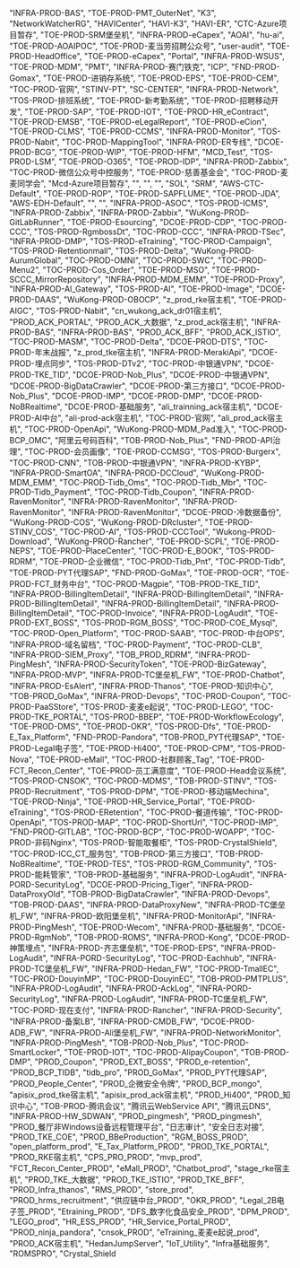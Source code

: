 "INFRA-PROD-BAS", "TOE-PROD-PMT_OuterNet", "K3", "NetworkWatcherRG", "HAVICenter", "HAVI-K3", "HAVI-ER", "CTC-Azure项目暂存", "TOE-PROD-SRM堡垒机", "INFRA-PROD-eCapex", "AOAI", "hu-ai", "TOE-PROD-AOAIPOC", "TOE-PROD-麦当劳招聘公众号", "user-audit", "TOE-PROD-HeadOffice", "TOE-PROD-eCapex", "Portal", "INFRA-PROD-WSUS", "TOE-PROD-MDM", "PMT", "INFRA-PROD-赛门铁克", "ICP", "FND-PROD-Gomax", "TOE-PROD-进销存系统", "TOE-PROD-EPS", "TOE-PROD-CEM", "TOC-PROD-官网", "STINV-PT", "SC-CENTER", "INFRA-PROD-Network", "TOS-PROD-排班系统", "TOE-PROD-新考勤系统", "TOE-PROD-招聘移动开发", "TOE-PROD-SAP", "TOE-PROD-IOT", "TOE-PROD-HR_eContract", "TOE-PROD-EMSB", "TOE-PROD-eLegalReport", "TOE-PROD-eCion", "TOE-PROD-CLMS", "TOE-PROD-CCMS", "INFRA-PROD-Monitor", "TOS-PROD-Nabit", "TOC-PROD-MappingTool", "INFRA-PROD-ER专线", "DCOE-PROD-BCG", "TOE-PROD-WIP", "TOE-PROD-HFM", "MCD_Test", "TOS-PROD-LSM", "TOE-PROD-O365", "TOE-PROD-IDP", "INFRA-PROD-Zabbix", "TOC-PROD-微信公众号中控服务", "TOE-PROD-慈善基金会", "TOC-PROD-麦麦同学会", "Mcd-Azure项目暂存", "", "", "", "SOL", "SRM", "AWS-CTC-Default", "TOE-PROD-ROP", "TOE-PROD-SAPFLUME", "TOE-PROD-JDA", "AWS-EDH-Default", "", "", "INFRA-PROD-ASOC", "TOS-PROD-ICMS", "INFRA-PROD-Zabbix", "INFRA-PROD-Zabbix", "WuKong-PROD-GitLabRunner", "TOE-PROD-Esourcing", "DCOE-PROD-CDP", "TOC-PROD-CCC", "TOS-PROD-RgmbossDt", "TOC-PROD-CCC", "INFRA-PROD-TSec", "INFRA-PROD-DMP", "TOS-PROD-eTraining", "TOC-PROD-Campaign", "TOS-PROD-Retentionmall", "TOS-PROD-Delta", "WuKong-PROD-AurumGlobal", "TOC-PROD-OMNI", "TOC-PROD-SWC", "TOC-PROD-Menu2", "TOC-PROD-Cos_Order", "TOE-PROD-MSO", "TOE-PROD-SCCC_MirrorRepository", "INFRA-PROD-MDM_EMM", "TOE-PROD-Proxy", "INFRA-PROD-AI_Gateway", "TOS-PROD-AI", "TOE-PROD-Image", "DCOE-PROD-DAAS", "WuKong-PROD-OBOCP", "z_prod_rke宿主机", "TOE-PROD-AIGC", "TOS-PROD-Nabit", "cn_wukong_ack_dr01宿主机", "PROD_ACK_PORTAL", "PROD_ACK_大数据", "z_prod_ack宿主机", "INFRA-PROD-BAS", "INFRA-PROD-BAS", "PROD_ACK_BFF", "PROD_ACK_ISTIO", "TOC-PROD-MASM", "TOC-PROD-Delta", "DCOE-PROD-DTS", "TOC-PROD-年末战报", "z_prod_tke宿主机", "INFRA-PROD-MerakiApi", "DCOE-PROD-埋点同步", "TOS-PROD-DTv2", "TOC-PROD-中银通VPN", "DCOE-PROD-TKE_TID", "DCOE-PROD-Nob_Plus", "DCOE-PROD-中银通VPN", "DCOE-PROD-BigDataCrawler", "DCOE-PROD-第三方接口", "DCOE-PROD-Nob_Plus", "DCOE-PROD-IMP", "DCOE-PROD-DMP", "DCOE-PROD-NoBRealtime", "DCOE-PROD-基础服务", "ali_trainning_ack宿主机", "DCOE-PROD-AI中台", "ali-prod-ack宿主机", "TOC-PROD-官网", "ali_prod_ack宿主机", "TOC-PROD-OpenApi", "WuKong-PROD-MDM_Pad准入", "TOC-PROD-BCP_OMC", "阿里云号码百科", "TOB-PROD-Nob_Plus", "FND-PROD-API治理", "TOC-PROD-会员画像", "TOE-PROD-CCMSG", "TOS-PROD-Burgerx", "TOC-PROD-CNN", "TOB-PROD-中银通VPN", "INFRA-PROD-KYBP", "INFRA-PROD-SmartOA", "INFRA-PROD-DCCloud", "WuKong-PROD-MDM_EMM", "TOC-PROD-Tidb_Oms", "TOC-PROD-Tidb_Mbr", "TOC-PROD-Tidb_Payment", "TOC-PROD-Tidb_Coupon", "INFRA-PROD-RavenMonitor", "INFRA-PROD-RavenMonitor", "INFRA-PROD-RavenMonitor", "INFRA-PROD-RavenMonitor", "DCOE-PROD-冷数据备份", "WuKong-PROD-COS", "WuKong-PROD-DRcluster", "TOE-PROD-STINV_COS", "TOC-PROD-AI", "TOS-PROD-CCCTool", "Wukong-PROD-Download", "WuKong-PROD-Rancher", "TOE-PROD-SCPL", "TOE-PROD-NEPS", "TOE-PROD-PlaceCenter", "TOC-PROD-E_BOOK", "TOS-PROD-RDRM", "TOE-PROD-企业微信", "TOC-PROD-Tidb_Pnt", "TOC-PROD-Tidb", "TOE-PROD-PYT代理SAP", "FND-PROD-GoMax", "TOE-PROD-OCR", "TOE-PROD-FCT_财务中台", "TOC-PROD-Magpie", "TOB-PROD-TKE_TID", "INFRA-PROD-BillingItemDetail", "INFRA-PROD-BillingItemDetail", "INFRA-PROD-BillingItemDetail", "INFRA-PROD-BillingItemDetail", "INFRA-PROD-BillingItemDetail", "TOC-PROD-Invoice", "INFRA-PROD-LogAudit", "TOE-PROD-EXT_BOSS", "TOS-PROD-RGM_BOSS", "TOC-PROD-COE_Mysql", "TOC-PROD-Open_Platform", "TOC-PROD-SAAB", "TOC-PROD-中台OPS", "INFRA-PROD-域名留档", "TOC-PROD-Payment", "TOC-PROD-CLB", "INFRA-PROD-SIEM_Proxy", "TOB_PROD_RDRM", "INFRA-PROD-PingMesh", "INFRA-PROD-SecurityToken", "TOE-PROD-BizGateway", "INFRA-PROD-MVP", "INFRA-PROD-TC堡垒机_FW", "TOE-PROD-Chatbot", "INFRA-PROD-EsAlert", "INFRA-PROD-Thanos", "TOE-PROD-知识中心", "TOB-PROD_GoMax", "INFRA-PROD-Devops", "TOC-PROD-Coupon", "TOC-PROD-PaaSStore", "TOS-PROD-麦麦e起说", "TOC-PROD-LEGO", "TOC-PROD-TKE_PORTAL", "TOS-PROD-BBEP", "TOE-PROD-WorkflowEcology", "TOE-PROD-DMS", "TOE-PROD-OKR", "TOS-PROD-Dfs", "TOE-PROD-E_Tax_Platform", "FND-PROD-Pandora", "TOB-PROD_PYT代理SAP", "TOE-PROD-Legal电子签", "TOE-PROD-Hi400", "TOE-PROD-CPM", "TOS-PROD-Nova", "TOE-PROD-eMall", "TOC-PROD-社群顾客_Tag", "TOE-PROD-FCT_Recon_Center", "TOE-PROD-员工满意度", "TOE-PROD-Head会议系统", "TOS-PROD-CNSOK", "TOC-PROD-MDMS", "TOB-PROD-STINV", "TOS-PROD-Recruitment", "TOS-PROD-DPM", "TOE-PROD-移动端Mechina", "TOE-PROD-Ninja", "TOE-PROD-HR_Service_Portal", "TOE-PROD-eTraining", "TOS-PROD-ERetention", "TOC-PROD-餐道传输", "TOC-PROD-OpenApi", "TOS-PROD-MAP", "TOC-PROD-ShortUrl", "TOC-PROD-IMP", "FND-PROD-GITLAB", "TOC-PROD-BCP", "TOC-PROD-WOAPP", "TOC-PROD-非码Nginx", "TOS-PROD-智能取餐柜", "TOS-PROD-CrystalShield", "TOC-PROD-ICC_CT_服务包", "TOB-PROD-第三方接口", "TOB-PROD-NoBRealtime", "TOE-PROD-TES", "TOS-PROD-RGM_Community", "TOS-PROD-能耗管家", "TOB-PROD-基础服务", "INFRA-PROD-LogAudit", "INFRA-PORD-SecurityLog", "DCOE-PROD-Pricing_Tiger", "INFRA-PROD-DataProxyOld", "TOB-PROD-BigDataCrawler", "INFRA-PROD-Devops", "TOB-PROD-DAAS", "INFRA-PROD-DataProxyNew", "INFRA-PROD-TC堡垒机_FW", "INFRA-PROD-欧阳堡垒机", "INFRA-PROD-MonitorApi", "INFRA-PROD-PingMesh", "TOE-PROD-Wecom", "INFRA-PROD-基础服务", "DCOE-PROD-RgmNob", "TOB-PROD-ROMS", "INFRA-PROD-Kong", "DCOE-PROD-神策埋点", "INFRA-PROD-齐志堡垒机", "TOE-PROD-EPS", "INFRA-PROD-LogAudit", "INFRA-PORD-SecurityLog", "TOC-PROD-Eachhub", "INFRA-PROD-TC堡垒机_FW", "INFRA-PROD-Hedan_FW", "TOC-PROD-TmallEC", "TOC-PROD-DouyinMP", "TOC-PROD-DouyinEC", "TOB-PROD-PMTPLUS", "INFRA-PROD-LogAudit", "INFRA-PROD-AckLog", "INFRA-PORD-SecurityLog", "INFRA-PROD-LogAudit", "INFRA-PROD-TC堡垒机_FW", "TOC-PORD-现在支付", "INFRA-PROD-Rancher", "INFRA-PROD-Security", "INFRA-PROD-备案LB", "INFRA-PROD-CMDB_FW", "DCOE-PROD-ADB_FW", "INFRA-PROD-Ali堡垒机_FW", "INFRA-PROD-NetworkMonitor", "INFRA-PROD-PingMesh", "TOB-PROD-Nob_Plus", "TOC-PROD-SmartLocker", "TOE-PROD-IOT", "TOC-PROD-AlipayCoupon", "TOB-PROD-DMP", "PROD_Coupon", "PROD_EXT_BOSS", "PROD_e-retention", "PROD_BCP_TIDB", "tidb_pro", "PROD_GoMax", "PROD_PYT代理SAP", "PROD_People_Center", "PROD_企微安全令牌", "PROD_BCP_mongo", "apisix_prod_tke宿主机", "apisix_prod_ack宿主机", "PROD_Hi400", "PROD_知识中心", "TOB-PROD-腾讯会议", "腾讯云WebService API", "腾讯云DNS", "INFRA-PROD-HW_SDWAN", "PROD_pingmesh", "PROD_pingmesh", "PROD_餐厅非Windows设备远程管理平台", "日志审计", "安全日志对接", "PROD_TKE_COE", "PROD_BBeProduction", "RGM_BOSS_PROD", "open_platform_prod", "E_Tax_Platform_PROD", "PROD_TKE_PORTAL", "PROD_RKE宿主机", "CPS_PRO_PROD", "mvp_prod", "FCT_Recon_Center_PROD", "eMall_PROD", "Chatbot_prod", "stage_rke宿主机", "PROD_TKE_大数据", "PROD_TKE_ISTIO", "PROD_TKE_BFF", "PROD_Infra_thanos", "RMS_PROD", "store_prod", "PROD_hrms_recruitment", "供应链中台_PROD", "OKR_PROD", "Legal_2B电子签_PROD", "Etraining_PROD", "DFS_数字化食品安全_PROD", "DPM_PROD", "LEGO_prod", "HR_ESS_PROD", "HR_Service_Portal_PROD", "PROD_ninja_pandora", "cnsok_PROD", "eTraining_麦麦e起说_prod", "PROD_ACK宿主机", "HedanJumpServer", "IoT_Utility", "Infra基础服务", "ROMSPRO", "Crystal_Shield
